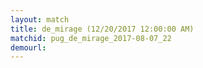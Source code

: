 ```yaml
---
layout: match
title: de_mirage (12/20/2017 12:00:00 AM)
matchid: pug_de_mirage_2017-08-07_22
demourl: 
---
```

